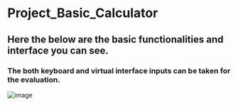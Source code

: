 # Project_Basic_Calculator
## Here the below are the basic functionalities and interface you can see.
### The both keyboard and virtual interface inputs can be taken for the evaluation.

![image](https://github.com/user-attachments/assets/5c0fa5f4-7823-4786-9f4b-983894080d0a)
